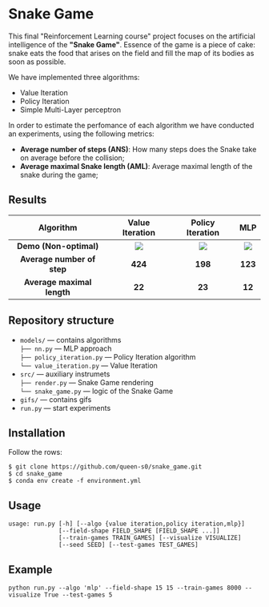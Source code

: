 # Snake Game

This final "Reinforcement Learning course" project focuses on the artificial intelligence of the **"Snake Game"**. Essence of the game is a piece of cake: snake eats the food that arises on the field and fill the map of its bodies as soon as possible. 

We have implemented three algorithms:
* Value Iteration
* Policy Iteration
* Simple Multi-Layer perceptron

In order to estimate the perfomance of each algorithm we have conducted an experiments, using the following metrics:
* **Average number of steps (ANS)**: How many steps does the Snake take on average before the collision;
* **Average maximal Snake length (AML)**: Average maximal length of the snake during the game;

## Results

**Algorithm** |       **Value Iteration**             |  **Policy Iteration**   |   **MLP**
:------------------------:|:-------------------------:|:-------------------------:|:--------------------------:|
**Demo (Non-optimal)** | ![](gifs/value-iteration.gif)  |  ![](gifs/policy-iteration.gif) | ![](gifs/mlp.gif) 
**Average number of step** |  **424** |  **198** | **123**
**Average maximal length** | **22** | **23** | **12**

## Repository structure

- ```models/``` — contains algorithms \
    ```├── nn.py``` — MLP approach\
    ```├── policy_iteration.py``` — Policy Iteration algorithm\
    ```└── value_iteration.py``` — Value Iteration
- ```src/``` — auxiliary instrumets \
    ```├── render.py``` — Snake Game rendering\
    ```└── snake_game.py``` — logic of the Snake Game
- ```gifs/``` — contains gifs 
- ```run.py``` — start experiments

## Installation

Follow the rows:

```
$ git clone https://github.com/queen-s0/snake_game.git
$ cd snake_game
$ conda env create -f environment.yml
```

## Usage
```
usage: run.py [-h] [--algo {value iteration,policy iteration,mlp}]
              [--field-shape FIELD_SHAPE [FIELD_SHAPE ...]]
              [--train-games TRAIN_GAMES] [--visualize VISUALIZE]
              [--seed SEED] [--test-games TEST_GAMES]
```

## Example
```
python run.py --algo 'mlp' --field-shape 15 15 --train-games 8000 --visualize True --test-games 5
```
